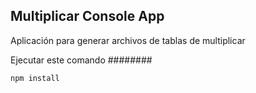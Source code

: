 

##  Multiplicar Console App 

Aplicación para generar archivos de tablas de multiplicar

Ejecutar este comando 
########
`````
npm install
`````